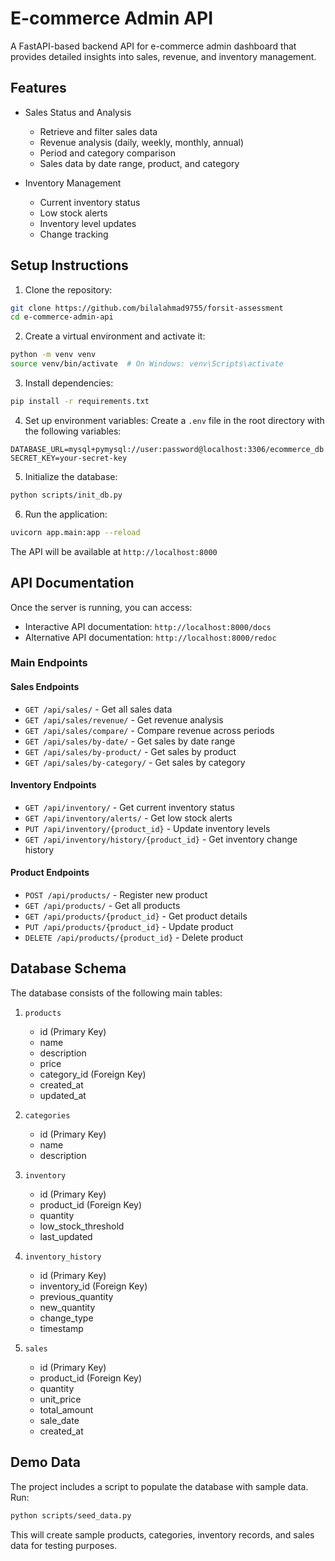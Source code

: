 # E-commerce Admin API

A FastAPI-based backend API for e-commerce admin dashboard that provides detailed insights into sales, revenue, and inventory management.

## Features

- Sales Status and Analysis
  - Retrieve and filter sales data
  - Revenue analysis (daily, weekly, monthly, annual)
  - Period and category comparison
  - Sales data by date range, product, and category

- Inventory Management
  - Current inventory status
  - Low stock alerts
  - Inventory level updates
  - Change tracking

## Setup Instructions

1. Clone the repository:
```bash
git clone https://github.com/bilalahmad9755/forsit-assessment
cd e-commerce-admin-api
```

2. Create a virtual environment and activate it:
```bash
python -m venv venv
source venv/bin/activate  # On Windows: venv\Scripts\activate
```

3. Install dependencies:
```bash
pip install -r requirements.txt
```

4. Set up environment variables:
Create a `.env` file in the root directory with the following variables:
```
DATABASE_URL=mysql+pymysql://user:password@localhost:3306/ecommerce_db
SECRET_KEY=your-secret-key
```

5. Initialize the database:
```bash
python scripts/init_db.py
```

6. Run the application:
```bash
uvicorn app.main:app --reload
```

The API will be available at `http://localhost:8000`

## API Documentation

Once the server is running, you can access:
- Interactive API documentation: `http://localhost:8000/docs`
- Alternative API documentation: `http://localhost:8000/redoc`

### Main Endpoints

#### Sales Endpoints
- `GET /api/sales/` - Get all sales data
- `GET /api/sales/revenue/` - Get revenue analysis
- `GET /api/sales/compare/` - Compare revenue across periods
- `GET /api/sales/by-date/` - Get sales by date range
- `GET /api/sales/by-product/` - Get sales by product
- `GET /api/sales/by-category/` - Get sales by category

#### Inventory Endpoints
- `GET /api/inventory/` - Get current inventory status
- `GET /api/inventory/alerts/` - Get low stock alerts
- `PUT /api/inventory/{product_id}` - Update inventory levels
- `GET /api/inventory/history/{product_id}` - Get inventory change history

#### Product Endpoints
- `POST /api/products/` - Register new product
- `GET /api/products/` - Get all products
- `GET /api/products/{product_id}` - Get product details
- `PUT /api/products/{product_id}` - Update product
- `DELETE /api/products/{product_id}` - Delete product

## Database Schema

The database consists of the following main tables:

1. `products`
   - id (Primary Key)
   - name
   - description
   - price
   - category_id (Foreign Key)
   - created_at
   - updated_at

2. `categories`
   - id (Primary Key)
   - name
   - description

3. `inventory`
   - id (Primary Key)
   - product_id (Foreign Key)
   - quantity
   - low_stock_threshold
   - last_updated

4. `inventory_history`
   - id (Primary Key)
   - inventory_id (Foreign Key)
   - previous_quantity
   - new_quantity
   - change_type
   - timestamp

5. `sales`
   - id (Primary Key)
   - product_id (Foreign Key)
   - quantity
   - unit_price
   - total_amount
   - sale_date
   - created_at

## Demo Data

The project includes a script to populate the database with sample data. Run:
```bash
python scripts/seed_data.py
```

This will create sample products, categories, inventory records, and sales data for testing purposes. 